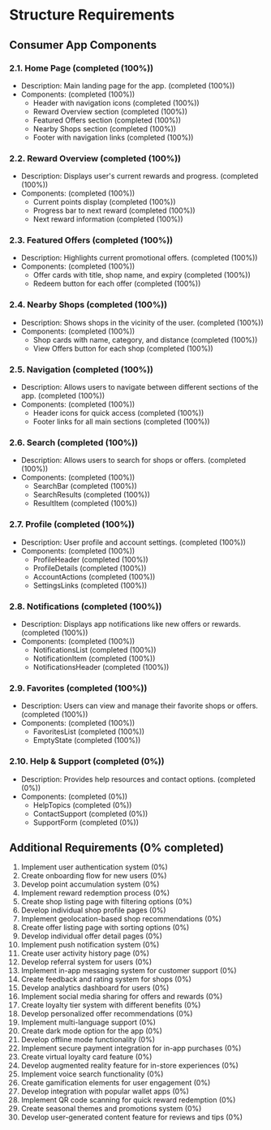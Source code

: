 # Structure Requirements

## Consumer App Components

### 2.1. Home Page (completed (100%))

- Description: Main landing page for the app. (completed (100%))
- Components: (completed (100%))
  - Header with navigation icons (completed (100%))
  - Reward Overview section (completed (100%))
  - Featured Offers section (completed (100%))
  - Nearby Shops section (completed (100%))
  - Footer with navigation links (completed (100%))

### 2.2. Reward Overview (completed (100%))

- Description: Displays user's current rewards and progress. (completed (100%))
- Components: (completed (100%))
  - Current points display (completed (100%))
  - Progress bar to next reward (completed (100%))
  - Next reward information (completed (100%))

### 2.3. Featured Offers (completed (100%))

- Description: Highlights current promotional offers. (completed (100%))
- Components: (completed (100%))
  - Offer cards with title, shop name, and expiry (completed (100%))
  - Redeem button for each offer (completed (100%))

### 2.4. Nearby Shops (completed (100%))

- Description: Shows shops in the vicinity of the user. (completed (100%))
- Components: (completed (100%))
  - Shop cards with name, category, and distance (completed (100%))
  - View Offers button for each shop (completed (100%))

### 2.5. Navigation (completed (100%))

- Description: Allows users to navigate between different sections of the app. (completed (100%))
- Components: (completed (100%))
  - Header icons for quick access (completed (100%))
  - Footer links for all main sections (completed (100%))

### 2.6. Search (completed (100%))

- Description: Allows users to search for shops or offers. (completed (100%))
- Components: (completed (100%))
  - SearchBar (completed (100%))
  - SearchResults (completed (100%))
  - ResultItem (completed (100%))

### 2.7. Profile (completed (100%))

- Description: User profile and account settings. (completed (100%))
- Components: (completed (100%))
  - ProfileHeader (completed (100%))
  - ProfileDetails (completed (100%))
  - AccountActions (completed (100%))
  - SettingsLinks (completed (100%))

### 2.8. Notifications (completed (100%))

- Description: Displays app notifications like new offers or rewards. (completed (100%))
- Components: (completed (100%))
  - NotificationsList (completed (100%))
  - NotificationItem (completed (100%))
  - NotificationsHeader (completed (100%))

### 2.9. Favorites (completed (100%))

- Description: Users can view and manage their favorite shops or offers. (completed (100%))
- Components: (completed (100%))
  - FavoritesList (completed (100%))
  - EmptyState (completed (100%))

### 2.10. Help & Support (completed (0%))

- Description: Provides help resources and contact options. (completed (0%))
- Components: (completed (0%))
  - HelpTopics (completed (0%))
  - ContactSupport (completed (0%))
  - SupportForm (completed (0%))

## Additional Requirements (0% completed)

1. Implement user authentication system (0%)
2. Create onboarding flow for new users (0%)
3. Develop point accumulation system (0%)
4. Implement reward redemption process (0%)
5. Create shop listing page with filtering options (0%)
6. Develop individual shop profile pages (0%)
7. Implement geolocation-based shop recommendations (0%)
8. Create offer listing page with sorting options (0%)
9. Develop individual offer detail pages (0%)
10. Implement push notification system (0%)
11. Create user activity history page (0%)
12. Develop referral system for users (0%)
13. Implement in-app messaging system for customer support (0%)
14. Create feedback and rating system for shops (0%)
15. Develop analytics dashboard for users (0%)
16. Implement social media sharing for offers and rewards (0%)
17. Create loyalty tier system with different benefits (0%)
18. Develop personalized offer recommendations (0%)
19. Implement multi-language support (0%)
20. Create dark mode option for the app (0%)
21. Develop offline mode functionality (0%)
22. Implement secure payment integration for in-app purchases (0%)
23. Create virtual loyalty card feature (0%)
24. Develop augmented reality feature for in-store experiences (0%)
25. Implement voice search functionality (0%)
26. Create gamification elements for user engagement (0%)
27. Develop integration with popular wallet apps (0%)
28. Implement QR code scanning for quick reward redemption (0%)
29. Create seasonal themes and promotions system (0%)
30. Develop user-generated content feature for reviews and tips (0%)
